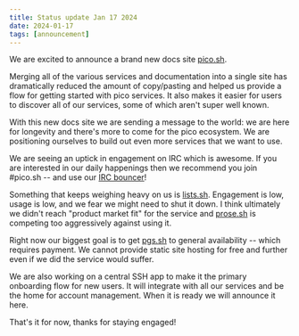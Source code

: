 ```yaml
---
title: Status update Jan 17 2024
date: 2024-01-17
tags: [announcement]
---
```


We are excited to announce a brand new docs site [pico.sh](https://pico.sh).

Merging all of the various services and documentation into a single site has
dramatically reduced the amount of copy/pasting and helped us provide a flow for
getting started with pico services. It also makes it easier for users to
discover all of our services, some of which aren't super well known.

With this new docs site we are sending a message to the world: we are here for
longevity and there's more to come for the pico ecosystem. We are positioning
ourselves to build out even more services that we want to use.

We are seeing an uptick in engagement on IRC which is awesome. If you are
interested in our daily happenings then we recommend you join #pico.sh -- and
use our [IRC bouncer](https://pico.sh/irc)!

Something that keeps weighing heavy on us is [lists.sh](https://lists.sh).
Engagement is low, usage is low, and we fear we might need to shut it down. I
think ultimately we didn't reach "product market fit" for the service and
[prose.sh](https://prose.sh) is competing too aggressively against using it.

Right now our biggest goal is to get [pgs.sh](https://pgs.sh) to general
availability -- which requires payment. We cannot provide static site hosting
for free and further even if we did the service would suffer.

We are also working on a central SSH app to make it the primary onboarding flow
for new users. It will integrate with all our services and be the home for
account management. When it is ready we will announce it here.

That's it for now, thanks for staying engaged!
